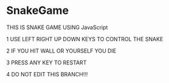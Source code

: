 # SnakeGame
THIS IS SNAKE GAME USING JavaScript

1 USE LEFT RIGHT UP DOWN KEYS TO CONTROL THE SNAKE

2 IF YOU HIT WALL OR YOURSELF YOU DIE

3 PRESS ANY KEY TO RESTART

4 DO NOT EDIT THIS BRANCH!!!
